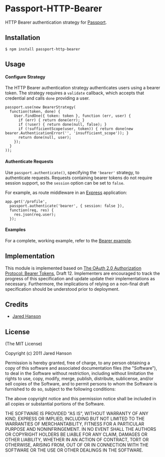 # Passport-HTTP-Bearer

HTTP Bearer authentication strategy for [Passport](https://github.com/jaredhanson/passport).

## Installation

    $ npm install passport-http-bearer

## Usage

#### Configure Strategy

The HTTP Bearer authentication strategy authenticates users using a bearer
token.  The strategy requires a `validate` callback, which accepts that
credential and calls `done` providing a user.

    passport.use(new BearerStrategy(
      function(token, done) {
        User.findOne({ token: token }, function (err, user) {
          if (err) { return done(err); }
          if (!user) { return done(null, false); }
          if (!sufficientScope(user, token)) { return done(new bearer.AuthenticationError('', 'insufficient_scope')); }
          return done(null, user);
        });
      }
    ));

#### Authenticate Requests

Use `passport.authenticate()`, specifying the `'bearer'` strategy, to
authenticate requests.  Requests containing bearer tokens do not require session
support, so the `session` option can be set to `false`.

For example, as route middleware in an [Express](http://expressjs.com/)
application:

    app.get('/profile', 
      passport.authenticate('bearer', { session: false }),
      function(req, res) {
        res.json(req.user);
      });

#### Examples

For a complete, working example, refer to the [Bearer example](https://github.com/jaredhanson/passport-http-bearer/tree/master/examples/bearer).

## Implementation

This module is implemented based on [The OAuth 2.0 Authorization Protocol: Bearer Tokens](http://tools.ietf.org/html/draft-ietf-oauth-v2-bearer-12),
Draft 12.  Implementers are encouraged to track the progress of this
specification and update update their implementations as necessary.
Furthermore, the implications of relying on a non-final draft specification
should be understood prior to deployment.

## Credits

  - [Jared Hanson](http://github.com/jaredhanson)

## License

(The MIT License)

Copyright (c) 2011 Jared Hanson

Permission is hereby granted, free of charge, to any person obtaining a copy of
this software and associated documentation files (the "Software"), to deal in
the Software without restriction, including without limitation the rights to
use, copy, modify, merge, publish, distribute, sublicense, and/or sell copies of
the Software, and to permit persons to whom the Software is furnished to do so,
subject to the following conditions:

The above copyright notice and this permission notice shall be included in all
copies or substantial portions of the Software.

THE SOFTWARE IS PROVIDED "AS IS", WITHOUT WARRANTY OF ANY KIND, EXPRESS OR
IMPLIED, INCLUDING BUT NOT LIMITED TO THE WARRANTIES OF MERCHANTABILITY, FITNESS
FOR A PARTICULAR PURPOSE AND NONINFRINGEMENT. IN NO EVENT SHALL THE AUTHORS OR
COPYRIGHT HOLDERS BE LIABLE FOR ANY CLAIM, DAMAGES OR OTHER LIABILITY, WHETHER
IN AN ACTION OF CONTRACT, TORT OR OTHERWISE, ARISING FROM, OUT OF OR IN
CONNECTION WITH THE SOFTWARE OR THE USE OR OTHER DEALINGS IN THE SOFTWARE.
